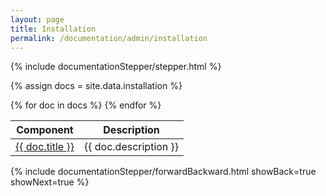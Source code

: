 ```yaml
---
layout: page
title: Installation
permalink: /documentation/admin/installation
---
```


<!-- Show the current active documentation page -->
{% include documentationStepper/stepper.html %}

{% assign docs = site.data.installation %}
<table>
  <thead>
    <tr>
      <th>Component</th>
      <th>Description</th>
    </tr>
  </thead>
  <tbody>
    {% for doc in docs %}
    <tr>
      <td><a href="{{ doc.path }}">{{ doc.title }}</a></td>
      <td>{{ doc.description }}</td>
    </tr>
    {% endfor %}
  </tbody>
</table>

<!-- Jump to next page -->
{% include documentationStepper/forwardBackward.html showBack=true showNext=true %}